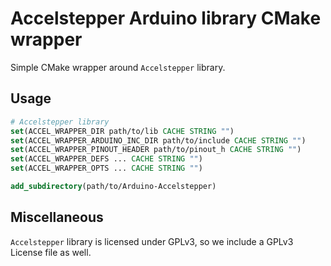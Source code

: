 # Accelstepper Arduino library CMake wrapper

Simple CMake wrapper around `Accelstepper` library.

## Usage

```cmake
# Accelstepper library
set(ACCEL_WRAPPER_DIR path/to/lib CACHE STRING "")
set(ACCEL_WRAPPER_ARDUINO_INC_DIR path/to/include CACHE STRING "")
set(ACCEL_WRAPPER_PINOUT_HEADER path/to/pinout_h CACHE STRING "")
set(ACCEL_WRAPPER_DEFS ... CACHE STRING "")
set(ACCEL_WRAPPER_OPTS ... CACHE STRING "")

add_subdirectory(path/to/Arduino-Accelstepper)
```

## Miscellaneous

`Accelstepper` library is licensed under GPLv3, so we include a GPLv3 License
file as well.

